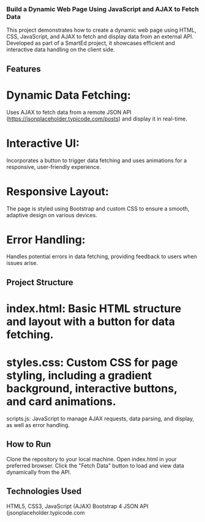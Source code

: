  ### Build a Dynamic Web Page Using JavaScript and AJAX to Fetch Data
 
This project demonstrates how to create a dynamic web page using HTML, CSS, JavaScript, and AJAX to fetch and display data from an external API. Developed as part of a SmartEd project, it showcases efficient and interactive data handling on the client side.

## Features
# Dynamic Data Fetching:
Uses AJAX to fetch data from a remote JSON API (https://jsonplaceholder.typicode.com/posts) and display it in real-time.
# Interactive UI: 
Incorporates a button to trigger data fetching and uses animations for a responsive, user-friendly experience.
# Responsive Layout:
The page is styled using Bootstrap and custom CSS to ensure a smooth, adaptive design on various devices.
# Error Handling: 
Handles potential errors in data fetching, providing feedback to users when issues arise.


## Project Structure
# index.html: Basic HTML structure and layout with a button for data fetching.
# styles.css: Custom CSS for page styling, including a gradient background, interactive buttons, and card animations.
scripts.js: JavaScript to manage AJAX requests, data parsing, and display, as well as error handling.


## How to Run
Clone the repository to your local machine.
Open index.html in your preferred browser.
Click the "Fetch Data" button to load and view data dynamically from the API.


## Technologies Used
HTML5, CSS3, JavaScript (AJAX)
Bootstrap 4
JSON API (jsonplaceholder.typicode.com

